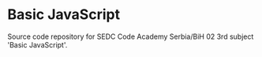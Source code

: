 # Basic JavaScript

Source code repository for SEDC Code Academy Serbia/BiH 02 3rd subject 'Basic JavaScript'.
